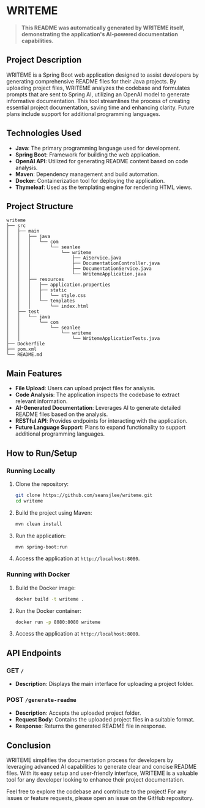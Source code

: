 # WRITEME

> **This README was automatically generated by WRITEME itself, demonstrating the application's AI-powered documentation capabilities.**

## Project Description
WRITEME is a Spring Boot web application designed to assist developers by generating comprehensive README files for their Java projects. By uploading project files, WRITEME analyzes the codebase and formulates prompts that are sent to Spring AI, utilizing an OpenAI model to generate informative documentation. This tool streamlines the process of creating essential project documentation, saving time and enhancing clarity. Future plans include support for additional programming languages.

## Technologies Used
- **Java**: The primary programming language used for development.
- **Spring Boot**: Framework for building the web application.
- **OpenAI API**: Utilized for generating README content based on code analysis.
- **Maven**: Dependency management and build automation.
- **Docker**: Containerization tool for deploying the application.
- **Thymeleaf**: Used as the templating engine for rendering HTML views.

## Project Structure
```
writeme
├── src
│   ├── main
│   │   ├── java
│   │   │   └── com
│   │   │       └── seanlee
│   │   │           └── writeme
│   │   │               ├── AiService.java
│   │   │               ├── DocumentationController.java
│   │   │               ├── DocumentationService.java
│   │   │               └── WritemeApplication.java
│   │   ├── resources
│   │   │   ├── application.properties
│   │   │   ├── static
│   │   │   │   └── style.css
│   │   │   └── templates
│   │   │       └── index.html
│   ├── test
│   │   └── java
│   │       └── com
│   │           └── seanlee
│   │               └── writeme
│   │                   └── WritemeApplicationTests.java
├── Dockerfile
├── pom.xml
└── README.md
```

## Main Features
- **File Upload**: Users can upload project files for analysis.
- **Code Analysis**: The application inspects the codebase to extract relevant information.
- **AI-Generated Documentation**: Leverages AI to generate detailed README files based on the analysis.
- **RESTful API**: Provides endpoints for interacting with the application.
- **Future Language Support**: Plans to expand functionality to support additional programming languages.

## How to Run/Setup

### Running Locally

1. Clone the repository:
   ```bash
   git clone https://github.com/seansjlee/writeme.git
   cd writeme
   ```

2. Build the project using Maven:
   ```bash
   mvn clean install
   ```

3. Run the application:
   ```bash
   mvn spring-boot:run
   ```

4. Access the application at `http://localhost:8080`.

### Running with Docker

1. Build the Docker image:
   ```bash
   docker build -t writeme .
   ```

2. Run the Docker container:
   ```bash
   docker run -p 8080:8080 writeme
   ```

3. Access the application at `http://localhost:8080`.

## API Endpoints

### GET `/`
- **Description**: Displays the main interface for uploading a project folder.

### POST `/generate-readme`
- **Description**: Accepts the uploaded project folder.
- **Request Body**: Contains the uploaded project files in a suitable format.
- **Response**: Returns the generated README file in response.

## Conclusion
WRITEME simplifies the documentation process for developers by leveraging advanced AI capabilities to generate clear and concise README files. With its easy setup and user-friendly interface, WRITEME is a valuable tool for any developer looking to enhance their project documentation.

Feel free to explore the codebase and contribute to the project! For any issues or feature requests, please open an issue on the GitHub repository.